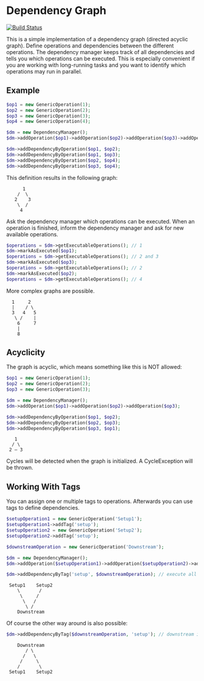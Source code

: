 # Dependency Graph

[![Build Status](https://travis-ci.org/MikeRoetgers/dependency-graph.svg?branch=master)](https://travis-ci.org/MikeRoetgers/dependency-graph)

This is a simple implementation of a dependency graph (directed acyclic graph). Define operations and dependencies between the different operations. The dependency manager keeps track of all dependencies and tells you which operations can be executed. This is especially convenient if you are working with long-running tasks and you want to identify which operations may run in parallel. 
 
## Example

```php
$op1 = new GenericOperation(1);
$op2 = new GenericOperation(2);
$op3 = new GenericOperation(3);
$op4 = new GenericOperation(4);

$dm = new DependencyManager();
$dm->addOperation($op1)->addOperation($op2)->addOperation($op3)->addOperation($op4);

$dm->addDependencyByOperation($op1, $op2);
$dm->addDependencyByOperation($op1, $op3);
$dm->addDependencyByOperation($op2, $op4);
$dm->addDependencyByOperation($op3, $op4);
```
This definition results in the following graph:

```
      1
    /  \
   2    3
    \  /
     4
```

Ask the dependency manager which operations can be executed. When an operation is finished, inform the dependency manager and ask for new available operations.

```php
$operations = $dm->getExecutableOperations(); // 1
$dm->markAsExecuted($op1);
$operations = $dm->getExecutableOperations(); // 2 and 3
$dm->markAsExecuted($op3);
$operations = $dm->getExecutableOperations(); // 2
$dm->markAsExecuted($op2);
$operations = $dm->getExecutableOperations(); // 4
```

More complex graphs are possible.

```
  1     2
  |    / \
  3   4   5
   \ /    |
    6     7
    |
    8
```

## Acyclicity

The graph is acyclic, which means something like this is NOT allowed:

```php
$op1 = new GenericOperation(1);
$op2 = new GenericOperation(2);
$op3 = new GenericOperation(3);

$dm = new DependencyManager();
$dm->addOperation($op1)->addOperation($op2)->addOperation($op3);

$dm->addDependencyByOperation($op1, $op2);
$dm->addDependencyByOperation($op2, $op3);
$dm->addDependencyByOperation($op3, $op1);
```

```
   1
  / \
 2 – 3
```

Cycles will be detected when the graph is initialized. A CycleException will be thrown.

## Working With Tags

You can assign one or multiple tags to operations. Afterwards you can use tags to define dependencies.

```php
$setupOperation1 = new GenericOperation('Setup1');
$setupOperation1->addTag('setup');
$setupOperation2 = new GenericOperation('Setup2');
$setupOperation2->addTag('setup');

$downstreamOperation = new GenericOperation('Downstream');

$dm = new DependencyManager();
$dm->addOperation($setupOperation1)->addOperation($setupOperation2)->addOperation($downstreamOperation);

$dm->addDependencyByTag('setup', $downstreamOperation); // execute all setup operations first
```

```
 Setup1    Setup2
    \       /
     \     /
      \   /
       \ /
    Downstream
```

Of course the other way around is also possible:

```php
$dm->addDependencyByTag($downstreamOperation, 'setup'); // downstream is a dependency for all operations tagged with "setup"
```

```
    Downstream
       / \
      /   \
     /     \
    /       \
 Setup1    Setup2
```